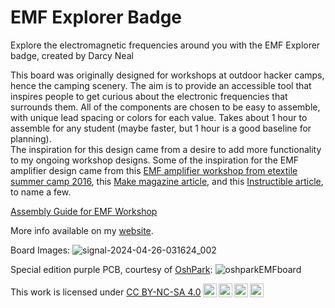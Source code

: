 # EMF Explorer Badge

 Explore the electromagnetic frequencies around you with the EMF Explorer badge, created by Darcy Neal

This board was originally designed for workshops at outdoor hacker camps, hence the camping scenery. The aim is to provide an accessible tool that inspires people to get curious about the electronic frequencies that surrounds them. All of the components are chosen to be easy to assemble, with unique lead spacing or colors for each value.  Takes about 1 hour to assemble for any student (maybe faster, but 1 hour is a good baseline for planning).  
The inspiration for this design came from a desire to add more functionality to my ongoing workshop designs. Some of the inspiration for the EMF amplifier design came from this [EMF amplifier workshop from etextile summer camp 2016](https://etextile-summercamp.org/2016/emf/), this [Make magazine article](https://makezine.com/projects/weekend-project-sample-weird-sounds-electromagnetic-fields), and this [Instructible article](https://www.instructables.com/Electromagnetic-Field-EMF-Detector-With-LM358/), to name a few. 

[Assembly Guide for EMF Workshop](https://docs.google.com/document/d/e/2PACX-1vSb3gzUvmsaAEuR10mp6YfLUYIfLCaJ3SjQot15XgVXoP6KsmwcbKtgBSPaPRIU442FdPkQgaSOf08q/pub)

More info available on my [website](www.darcyneal.com/emf-explorer-badge). 


Board Images:
![signal-2024-04-26-031624_002](https://github.com/Drc3p0/EMF-Explorer-Badge/assets/5934416/a535f246-b646-4714-8925-f125b6f0ea7e)

Special edition purple PCB, courtesy of [OshPark](https://www.oshpark.com):
![oshparkEMFboard](https://github.com/Drc3p0/EMF-Explorer-Badge/assets/5934416/30ba6286-c251-4429-aaae-bb157a99cee2)

 <p xmlns:cc="http://creativecommons.org/ns#" >This work is licensed under <a href="https://creativecommons.org/licenses/by-nc-sa/4.0/?ref=chooser-v1" target="_blank" rel="license noopener noreferrer" style="display:inline-block;">CC BY-NC-SA 4.0<img style="height:22px!important;margin-left:3px;vertical-align:text-bottom;" src="https://mirrors.creativecommons.org/presskit/icons/cc.svg?ref=chooser-v1" alt=""><img style="height:22px!important;margin-left:3px;vertical-align:text-bottom;" src="https://mirrors.creativecommons.org/presskit/icons/by.svg?ref=chooser-v1" alt=""><img style="height:22px!important;margin-left:3px;vertical-align:text-bottom;" src="https://mirrors.creativecommons.org/presskit/icons/nc.svg?ref=chooser-v1" alt=""><img style="height:22px!important;margin-left:3px;vertical-align:text-bottom;" src="https://mirrors.creativecommons.org/presskit/icons/sa.svg?ref=chooser-v1" alt=""></a></p> 
